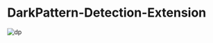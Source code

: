 # DarkPattern-Detection-Extension

![dp](https://github.com/user-attachments/assets/c3df46f2-ff23-4ec9-917c-121f62f55abe)
